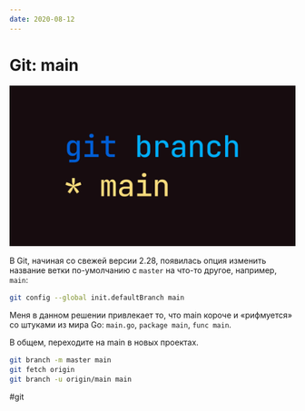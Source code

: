 ```yaml
---
date: 2020-08-12
---
```


# Git: main

![Git main branch](git-main.png)

В Git, начиная со свежей версии 2.28, появилась опция изменить название ветки по-умолчанию с `master` на что-то другое, например, `main`:

```bash
git config --global init.defaultBranch main
```

Меня в данном решении привлекает то, что main короче и «рифмуется» со штуками из мира Go: `main.go`, `package main`, `func main`.

В общем, переходите на main в новых проектах.

```bash
git branch -m master main
git fetch origin
git branch -u origin/main main
```

#git